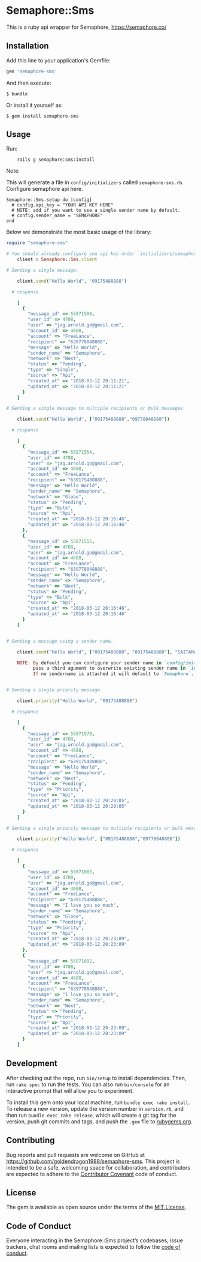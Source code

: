 # Semaphore::Sms

This is a ruby api wrapper for Semaphore, https://semaphore.co/

## Installation

Add this line to your application's Gemfile:

```ruby
gem 'semaphore-sms'
```

And then execute:

    $ bundle

Or install it yourself as:

    $ gem install semaphore-sms

## Usage

Run:
```
    rails g semaphore:sms:install
```

Note:

  This will generate a file in `config/initializers` called `semaphore-sms.rb`. Configure semaphore api here.

```
Semaphore::Sms.setup do |config|
  # config.api_key = "YOUR API KEY HERE"
  # NOTE: add if you want to use a single sender name by default.
  # config.sender_name = "SEMAPHORE"
end
```
Below we demonstrate the most basic usage of the library:

```ruby
require "semaphore-sms"

# You should already configure you api key under `initializers/semaphore-sms.rb`
    client = Semaphore::Sms.client

# Sending a single message.

    client.send("Hello World", "09175488888")

  # response

    [
      {
        "message_id" => 55871500,
        "user_id" => 4788,
        "user" => "jag.arnold.go@gmail.com",
        "account_id" => 4688,
        "account" => "FreeLance",
        "recipient" => "639778048888",
        "message" => "Hello World",
        "sender_name" => "Semaphore",
        "network" => "Next",
        "status" => "Pending",
        "type" => "Single",
        "source" => "Api",
        "created_at" => "2018-03-12 20:11:21",
        "updated_at" => "2018-03-12 20:11:21"
      }
    ]

# Sending a single message to multiple recipients or bulk messages.

    client.send("Hello World", ["09175488888","09778048888"])

  # response

    [
      {
        "message_id" => 55871554,
        "user_id" => 4788,
        "user" => "jag.arnold.go@gmail.com",
        "account_id" => 4688,
        "account" => "FreeLance",
        "recipient" => "639175488888",
        "message" => "Hello World",
        "sender_name" => "Semaphore",
        "network" => "Globe",
        "status" => "Pending",
        "type" => "Bulk",
        "source" => "Api",
        "created_at" => "2018-03-12 20:16:46",
        "updated_at" => "2018-03-12 20:16:46"
      },
      {
        "message_id" => 55871555,
        "user_id" => 4788,
        "user" => "jag.arnold.go@gmail.com",
        "account_id" => 4688,
        "account" => "FreeLance",
        "recipient" => "639778048888",
        "message" => "Hello World",
        "sender_name" => "Semaphore",
        "network" => "Next",
        "status" => "Pending",
        "type" => "Bulk",
        "source" => "Api",
        "created_at" => "2018-03-12 20:16:46",
        "updated_at" => "2018-03-12 20:16:46"
      }
    ]


# Sending a message using a sender name.

    client.send("Hello World", ["09175488888", "09175488888"], "SAITAMA")

    NOTE: By default you can configure your sender name in `config/initializers/semaphore-sms` or
          pass a third agument to overwrite existing sender name in `initializers/semaphore-sms.rb`.
          If no sendername is attached it will default to `Semaphore`.


# Sending a single priority message.

    client.priority("Hello World", "09175488888")

  # response

    [
      {
        "message_id" => 55871579,
        "user_id" => 4788,
        "user" => "jag.arnold.go@gmail.com",
        "account_id" => 4688,
        "account" => "FreeLance",
        "recipient" => "639175488888",
        "message" => "Hello World",
        "sender_name" => "Semaphore",
        "network" => "Next",
        "status" => "Pending",
        "type" => "Priority",
        "source" => "Api",
        "created_at" => "2018-03-12 20:20:05",
        "updated_at" => "2018-03-12 20:20:05"
      }
    ]

# Sending a single priority message to multiple recipients or bulk messages.

    client.priority("Hello World", ["09175488888","09778048888"])

  # response

    [
      {
        "message_id" => 55871603,
        "user_id" => 4788,
        "user" => "jag.arnold.go@gmail.com",
        "account_id" => 4688,
        "account" => "FreeLance",
        "recipient" => "639175488888",
        "message" => "I love you so much",
        "sender_name" => "Semaphore",
        "network" => "Globe",
        "status" => "Pending",
        "type" => "Priority",
        "source" => "Api",
        "created_at" => "2018-03-12 20:23:09",
        "updated_at" => "2018-03-12 20:23:09"
      },
      {
        "message_id" => 55871602,
        "user_id" => 4788,
        "user" => "jag.arnold.go@gmail.com",
        "account_id" => 4688,
        "account" => "FreeLance",
        "recipient" => "639778048888",
        "message" => "I love you so much",
        "sender_name" => "Semaphore",
        "network" => "Next",
        "status" => "Pending",
        "type" => "Priority",
        "source" => "Api",
        "created_at" => "2018-03-12 20:23:09",
        "updated_at" => "2018-03-12 20:23:09"
      }
    ]

```

## Development

After checking out the repo, run `bin/setup` to install dependencies. Then, run `rake spec` to run the tests. You can also run `bin/console` for an interactive prompt that will allow you to experiment.

To install this gem onto your local machine, run `bundle exec rake install`. To release a new version, update the version number in `version.rb`, and then run `bundle exec rake release`, which will create a git tag for the version, push git commits and tags, and push the `.gem` file to [rubygems.org](https://rubygems.org).

## Contributing

Bug reports and pull requests are welcome on GitHub at https://github.com/goldendragon1988/semaphore-sms. This project is intended to be a safe, welcoming space for collaboration, and contributors are expected to adhere to the [Contributor Covenant](http://contributor-covenant.org) code of conduct.

## License

The gem is available as open source under the terms of the [MIT License](https://opensource.org/licenses/MIT).

## Code of Conduct

Everyone interacting in the Semaphore::Sms project’s codebases, issue trackers, chat rooms and mailing lists is expected to follow the [code of conduct](https://github.com/[USERNAME]/semaphore-sms/blob/master/CODE_OF_CONDUCT.md).
